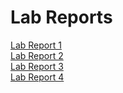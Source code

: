 # Lab Reports

[Lab Report 1](/cse15l-lab-reports/lab-report-1-week-2.html)
<br>
[Lab Report 2](/cse15l-lab-reports/lab-report-2-week-4.html)
<br>
[Lab Report 3](/cse15l-lab-reports/lab-report-3-week-6.html)
<br>
[Lab Report 4](/cse15l-lab-reports/lab-report-4-week-8.html)
